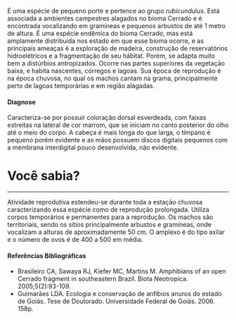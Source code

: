 ﻿É uma espécie de pequeno porte e pertence ao grupo *rubicundulus*. Está associada a ambientes campestres alagados no bioma Cerrado e é encontrada vocalizando em gramíneas e pequenos arbustos de até 1 metro de altura. É uma espécie endêmica do bioma Cerrado, mas está amplamente distribuída nos estado em que esse bioma ocorre, e as principais ameaças é a exploração de madeira, construção de reservatórios hidroelétricos e a fragmentação de seu hábitat. Porém, se adapta muito bem a distúrbios antropizados. 
Ocorre nas partes superiores da vegetação baixa, e habita nascentes, córregos e lagoas. Sua época de reprodução é na época chuvosa, no qual os machos cantam na grama, principalmente perto de lagoas temporárias e em região alagadas.
#### Diagnose
Caracteriza-se por possuir coloração dorsal esverdeada, com faixas estreitas na lateral de cor marrom, que se iniciam no canto posterior do olho até o meio do corpo. A cabeça é mais longa do que larga, o tímpano é pequeno porém evidente e as mãos possuem discos digitais pequenos com a membrana interdigital pouco desenvolvida, não evidente.
<div class="col-lg-12">
  <div class="jumbotron">
    <h1 class="display-4">Você sabia?</h1>
    <hr class="my-4">
    <p><p>Atividade reprodutiva estendeu-se durante toda a estação chuvosa caracterizando essa espécie como de reprodução prolongada. Utiliza corpos temporários e permanentes para a reprodução. Os machos são territoriais, sendo os <glossario>sítios</glossario> principalmente arbustos e gramíneas, onde vocalizam a alturas de aproximadamente 50 cm. O amplexo é do tipo axilar e o número de ovos é de 400 a 500 em média.</p></p>
  </div>
</div>

#### Referências Bibliográficas
* Brasileiro CA, Sawaya RJ, Kiefer MC, Martins M. Amphibians of an open Cerrado fragment in southeastern Brazil. Biota Neotropica. 2005;5(2):93-109.
* ​Guimarães LDA. Ecologia e conservação de anfíbios anuros do estado de Goiás. Tese de Doutorado. Universidade Federal de Goiás. 2006. 158p.